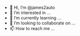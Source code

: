 - 👋 Hi, I’m @james2auto
- 👀 I’m interested in ...
- 🌱 I’m currently learning ...
- 💞️ I’m looking to collaborate on ...
- 📫 How to reach me ...

<!---
james2auto/james2auto is a ✨ special ✨ repository because its `README.md` (this file) appears on your GitHub profile.
You can click the Preview link to take a look at your changes.
--->
